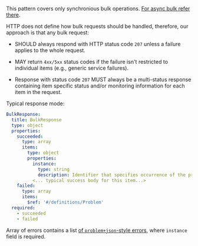 This pattern covers only synchronious bulk operations. [For async bulk refer there](patterns/async.md#Async-Bulk-Operations).

HTTP does not define how bulk requests should be handled, therefore, our approach is that any bulk request:

- SHOULD always respond with HTTP status code `207` unless a failure
applies to the whole request.

- MAY return `4xx/5xx` status codes if the failure isn't restricted to
individual items (e.g., generic service failures).

- Response with status code `207` MUST always be a multi-status response
containing item specific status and/or monitoring information for each
item in the request.

Typical response mode:

```yaml
BulkResponse:
  title: BulkResponse
  type: object
  properties:
    succeeded:
      type: array
      items:
        type: object
        properties:
          instance:
            type: string
            description: Identifier that specifies occurrence of the processed item in the request data.
          <... typical success body for this item...>
    failed:
      type: array
      items:
        $ref: '#/definitions/Problem'
  required:
    - succeeded
    - failed
```

Array  of errors contains a list [of `problem+json`-style errors](message/errors.md),
where `instance` field is required.


